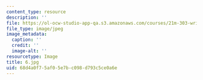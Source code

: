 ```yaml
---
content_type: resource
description: ''
file: https://ol-ocw-studio-app-qa.s3.amazonaws.com/courses/21m-303-writing-in-tonal-forms-i-spring-2009/68d4a0f75af05e7bc098d793c5ce0a6e_6.jpg
file_type: image/jpeg
image_metadata:
  caption: ''
  credit: ''
  image-alt: ''
resourcetype: Image
title: 6.jpg
uid: 68d4a0f7-5af0-5e7b-c098-d793c5ce0a6e
---
```

